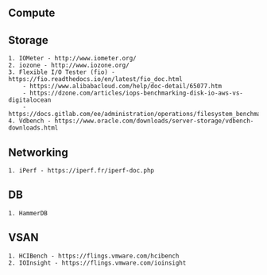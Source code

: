 ## Compute

## Storage
    1. IOMeter - http://www.iometer.org/
    2. iozone - http://www.iozone.org/
    3. Flexible I/O Tester (fio) - https://fio.readthedocs.io/en/latest/fio_doc.html
        - https://www.alibabacloud.com/help/doc-detail/65077.htm
        - https://dzone.com/articles/iops-benchmarking-disk-io-aws-vs-digitalocean
        - https://docs.gitlab.com/ee/administration/operations/filesystem_benchmarking.html
    4. Vdbench - https://www.oracle.com/downloads/server-storage/vdbench-downloads.html
    
## Networking
    1. iPerf - https://iperf.fr/iperf-doc.php

## DB
    1. HammerDB

## VSAN
    1. HCIBench - https://flings.vmware.com/hcibench
    2. IOInsight - https://flings.vmware.com/ioinsight
